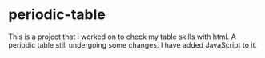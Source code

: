 # periodic-table
This is a project that i worked on to check my table skills with html.
A periodic table still undergoing some changes.
I have added JavaScript to it. 
